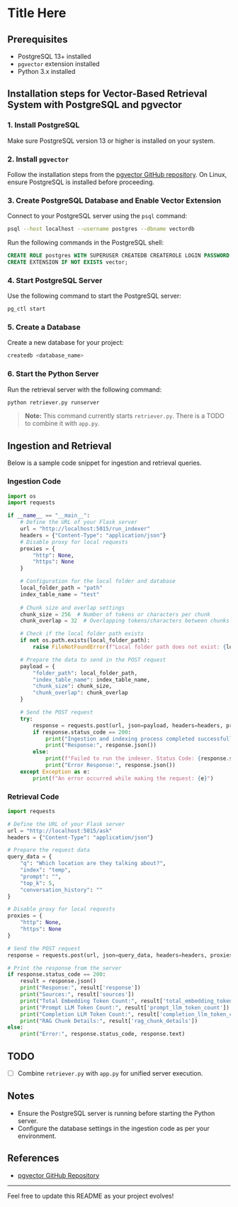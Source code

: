 # Title Here


## Prerequisites

- PostgreSQL 13+ installed
- `pgvector` extension installed
- Python 3.x installed

## Installation steps for Vector-Based Retrieval System with PostgreSQL and pgvector

### 1. Install PostgreSQL

Make sure PostgreSQL version 13 or higher is installed on your system.

### 2. Install `pgvector`

Follow the installation steps from the [pgvector GitHub repository](https://github.com/pgvector/pgvector). On Linux, ensure PostgreSQL is installed before proceeding.

### 3. Create PostgreSQL Database and Enable Vector Extension

Connect to your PostgreSQL server using the `psql` command:

```bash
psql --host localhost --username postgres --dbname vectordb
```

Run the following commands in the PostgreSQL shell:

```sql
CREATE ROLE postgres WITH SUPERUSER CREATEDB CREATEROLE LOGIN PASSWORD '<password>';
CREATE EXTENSION IF NOT EXISTS vector;
```

### 4. Start PostgreSQL Server

Use the following command to start the PostgreSQL server:

```bash
pg_ctl start
```

### 5. Create a Database

Create a new database for your project:

```bash
createdb <database_name>
```

### 6. Start the Python Server

Run the retrieval server with the following command:

```bash
python retriever.py runserver
```

> **Note:** This command currently starts `retriever.py`. There is a TODO to combine it with `app.py`.

## Ingestion and Retrieval

Below is a sample code snippet for ingestion and retrieval queries.

### Ingestion Code

```python
import os
import requests

if __name__ == "__main__":
    # Define the URL of your Flask server
    url = "http://localhost:5015/run_indexer"
    headers = {"Content-Type": "application/json"}
    # Disable proxy for local requests
    proxies = {
        "http": None,
        "https": None
    }

    # Configuration for the local folder and database
    local_folder_path = "path"
    index_table_name = "test"
    
    # Chunk size and overlap settings
    chunk_size = 256  # Number of tokens or characters per chunk
    chunk_overlap = 32  # Overlapping tokens/characters between chunks

    # Check if the local folder path exists
    if not os.path.exists(local_folder_path):
        raise FileNotFoundError(f"Local folder path does not exist: {local_folder_path}")

    # Prepare the data to send in the POST request
    payload = {
        "folder_path": local_folder_path,
        "index_table_name": index_table_name,
        "chunk_size": chunk_size,
        "chunk_overlap": chunk_overlap
    }

    # Send the POST request
    try:
        response = requests.post(url, json=payload, headers=headers, proxies=proxies)
        if response.status_code == 200:
            print("Ingestion and indexing process completed successfully.")
            print("Response:", response.json())
        else:
            print(f"Failed to run the indexer. Status Code: {response.status_code}")
            print("Error Response:", response.json())
    except Exception as e:
        print(f"An error occurred while making the request: {e}")
```

### Retrieval Code

```python
import requests

# Define the URL of your Flask server
url = "http://localhost:5015/ask"
headers = {"Content-Type": "application/json"}

# Prepare the request data
query_data = {
    "q": "Which location are they talking about?",
    "index": "temp",
    "prompt": "",
    "top_k": 5,
    "conversation_history": ""
}

# Disable proxy for local requests
proxies = {
    "http": None,
    "https": None
}

# Send the POST request
response = requests.post(url, json=query_data, headers=headers, proxies=proxies)

# Print the response from the server
if response.status_code == 200:
    result = response.json()
    print("Response:", result['response'])
    print("Sources:", result['sources'])
    print("Total Embedding Token Count:", result['total_embedding_token_count'])
    print("Prompt LLM Token Count:", result['prompt_llm_token_count'])
    print("Completion LLM Token Count:", result['completion_llm_token_count'])
    print("RAG Chunk Details:", result['rag_chunk_details'])
else:
    print("Error:", response.status_code, response.text)
```

## TODO

- [ ] Combine `retriever.py` with `app.py` for unified server execution.


## Notes

- Ensure the PostgreSQL server is running before starting the Python server.
- Configure the database settings in the ingestion code as per your environment.

## References

- [pgvector GitHub Repository](https://github.com/pgvector/pgvector)

---

Feel free to update this README as your project evolves!
